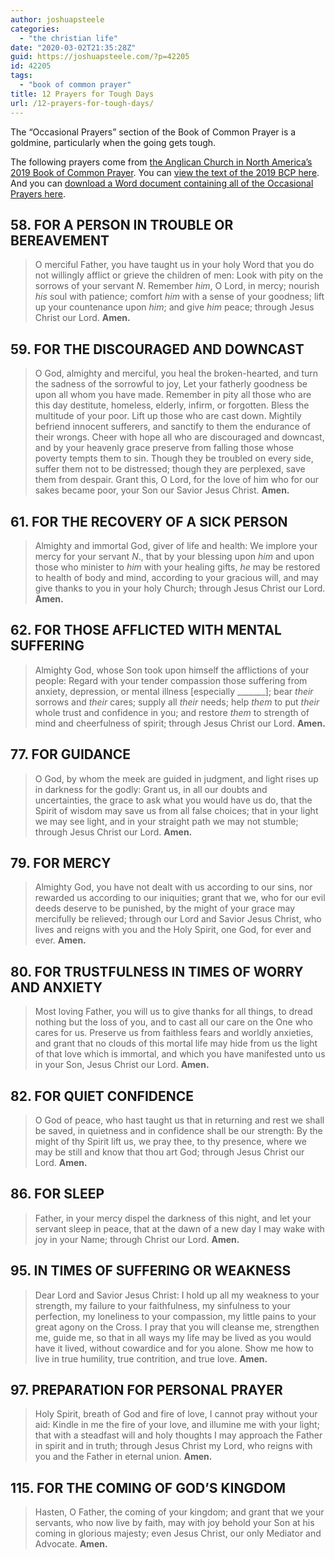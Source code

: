 ```yaml
---
author: joshuapsteele
categories:
  - "the christian life"
date: "2020-03-02T21:35:28Z"
guid: https://joshuapsteele.com/?p=42205
id: 42205
tags:
  - "book of common prayer"
title: 12 Prayers for Tough Days
url: /12-prayers-for-tough-days/
---
```


The “Occasional Prayers” section of the Book of Common Prayer is a goldmine, particularly when the going gets tough.

The following prayers come from [the Anglican Church in North America’s 2019 Book of Common Prayer](http://bcp2019.anglicanchurch.net/). You can [view the text of the 2019 BCP here](http://bcp2019.anglicanchurch.net/index.php/downloads/). And you can [download a Word document containing all of the Occasional Prayers here](https://joshuapsteele.com/wp-content/uploads/2020/03/56-Occasional-Prayers.docx).

## 58. FOR A PERSON IN TROUBLE OR BEREAVEMENT

> O merciful Father, you have taught us in your holy Word that you do not willingly afflict or grieve the children of men: Look with pity on the sorrows of your servant *N*. Remember *him*, O Lord, in mercy; nourish *his* soul with patience; comfort *him* with a sense of your goodness; lift up your countenance upon *him*; and give *him* peace; through Jesus Christ our Lord.  **Amen.**

## 59. FOR THE DISCOURAGED AND DOWNCAST

> O God, almighty and merciful, you heal the broken-hearted, and turn the sadness of the sorrowful to joy, Let your fatherly goodness be upon all whom you have made. Remember in pity all those who are this day destitute, homeless, elderly, infirm, or forgotten. Bless the multitude of your poor. Lift up those who are cast down. Mightily befriend innocent sufferers, and sanctify to them the endurance of their wrongs. Cheer with hope all who are discouraged and downcast, and by your heavenly grace preserve from falling those whose poverty tempts them to sin. Though they be troubled on every side, suffer them not to be distressed; though they are perplexed, save them from despair. Grant this, O Lord, for the love of him who for our sakes became poor, your Son our Savior Jesus Christ.  **Amen.**

## 61. FOR THE RECOVERY OF A SICK PERSON

> Almighty and immortal God, giver of life and health: We implore your mercy for your servant *N*., that by your blessing upon *him* and upon those who minister to *him* with your healing gifts, *he* may be restored to health of body and mind, according to your gracious will, and may give thanks to you in your holy Church; through Jesus Christ our Lord.  **Amen.**

## 62. FOR THOSE AFFLICTED WITH MENTAL SUFFERING

> Almighty God, whose Son took upon himself the afflictions of your people: Regard with your tender compassion those suffering from anxiety, depression, or mental illness \[especially \_\_\_\_\_\_\_\]; bear *their* sorrows and *their* cares; supply all *their* needs; help *them* to put *their* whole trust and confidence in you; and restore *them* to strength of mind and cheerfulness of spirit; through Jesus Christ our Lord.  **Amen.**

## 77. FOR GUIDANCE

> O God, by whom the meek are guided in judgment, and light rises up in darkness for the godly: Grant us, in all our doubts and uncertainties, the grace to ask what you would have us do, that the Spirit of wisdom may save us from all false choices; that in your light we may see light, and in your straight path we may not stumble; through Jesus Christ our Lord.  **Amen.**

## 79. FOR MERCY

> Almighty God, you have not dealt with us according to our sins, nor rewarded us according to our iniquities; grant that we, who for our evil deeds deserve to be punished, by the might of your grace may mercifully be relieved; through our Lord and Savior Jesus Christ, who lives and reigns with you and the Holy Spirit, one God, for ever and ever.  **Amen.**

## 80. FOR TRUSTFULNESS IN TIMES OF WORRY AND ANXIETY

> Most loving Father, you will us to give thanks for all things, to dread nothing but the loss of you, and to cast all our care on the One who cares for us. Preserve us from faithless fears and worldly anxieties, and grant that no clouds of this mortal life may hide from us the light of that love which is immortal, and which you have manifested unto us in your Son, Jesus Christ our Lord.  **Amen.**

## 82. FOR QUIET CONFIDENCE

> O God of peace, who hast taught us that in returning and rest we shall be saved, in quietness and in confidence shall be our strength: By the might of thy Spirit lift us, we pray thee, to thy presence, where we may be still and know that thou art God; through Jesus Christ our Lord.  **Amen.**

## 86. FOR SLEEP

> Father, in your mercy dispel the darkness of this night, and let your servant sleep in peace, that at the dawn of a new day I may wake with joy in your Name; through Christ our Lord.  **Amen.**

## 95. IN TIMES OF SUFFERING OR WEAKNESS

> Dear Lord and Savior Jesus Christ: I hold up all my weakness to your strength, my failure to your faithfulness, my sinfulness to your perfection, my loneliness to your compassion, my little pains to your great agony on the Cross. I pray that you will cleanse me, strengthen me, guide me, so that in all ways my life may be lived as you would have it lived, without cowardice and for you alone. Show me how to live in true humility, true contrition, and true love.  **Amen.**

## 97. PREPARATION FOR PERSONAL PRAYER

> Holy Spirit, breath of God and fire of love, I cannot pray without your aid: Kindle in me the fire of your love, and illumine me with your light; that with a steadfast will and holy thoughts I may approach the Father in spirit and in truth; through Jesus Christ my Lord, who reigns with you and the Father in eternal union. **Amen.**

## 115. FOR THE COMING OF GOD’S KINGDOM

> Hasten, O Father, the coming of your kingdom; and grant that we your servants, who now live by faith, may with joy behold your Son at his coming in glorious majesty; even Jesus Christ, our only Mediator and Advocate.  **Amen.**